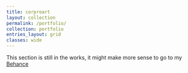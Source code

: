```yaml
---
title: corproart
layout: collection
permalink: /portfolio/
collection: portfolio
entries_layout: grid
classes: wide
---
```


This section is still in the works, it might make more sense to go to my [Behance](https://www.behance.net/ryanmeow)

<!-- change this to a CV stuff -->
